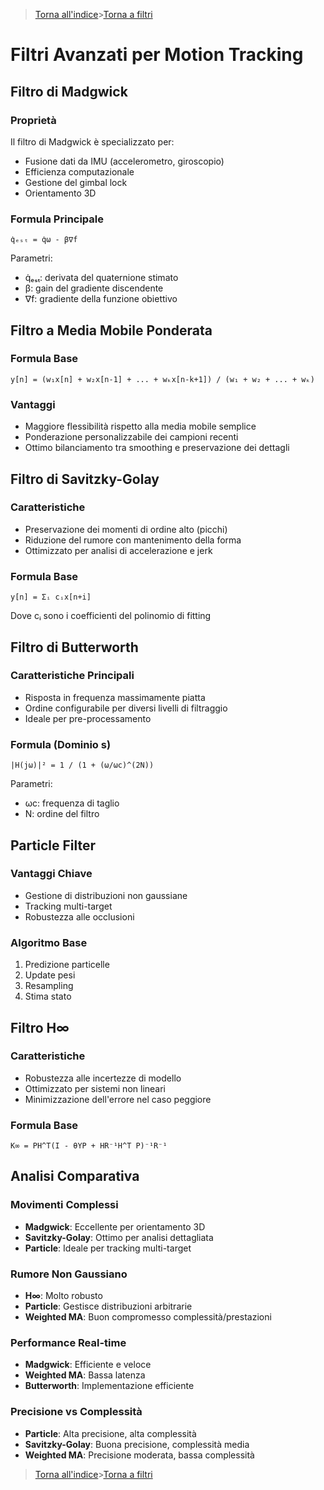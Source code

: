 >[Torna all'indice](readme.md#fasi-progetto)>[Torna a filtri](filtri.md)

# Filtri Avanzati per Motion Tracking

## Filtro di Madgwick

### Proprietà

Il filtro di Madgwick è specializzato per:

- Fusione dati da IMU (accelerometro, giroscopio)
- Efficienza computazionale
- Gestione del gimbal lock
- Orientamento 3D

### Formula Principale

```
q̇ₑₛₜ = q̇ω - β∇f
```

Parametri:
- q̇ₑₛₜ: derivata del quaternione stimato
- β: gain del gradiente discendente
- ∇f: gradiente della funzione obiettivo

## Filtro a Media Mobile Ponderata

### Formula Base

```
y[n] = (w₁x[n] + w₂x[n-1] + ... + wₖx[n-k+1]) / (w₁ + w₂ + ... + wₖ)
```

### Vantaggi

- Maggiore flessibilità rispetto alla media mobile semplice
- Ponderazione personalizzabile dei campioni recenti
- Ottimo bilanciamento tra smoothing e preservazione dei dettagli

## Filtro di Savitzky-Golay

### Caratteristiche

- Preservazione dei momenti di ordine alto (picchi)
- Riduzione del rumore con mantenimento della forma
- Ottimizzato per analisi di accelerazione e jerk

### Formula Base

```
y[n] = Σᵢ cᵢx[n+i]
```

Dove cᵢ sono i coefficienti del polinomio di fitting

## Filtro di Butterworth

### Caratteristiche Principali

- Risposta in frequenza massimamente piatta
- Ordine configurabile per diversi livelli di filtraggio
- Ideale per pre-processamento

### Formula (Dominio s)

```
|H(jω)|² = 1 / (1 + (ω/ωc)^(2N))
```

Parametri:
- ωc: frequenza di taglio
- N: ordine del filtro

## Particle Filter

### Vantaggi Chiave

- Gestione di distribuzioni non gaussiane
- Tracking multi-target
- Robustezza alle occlusioni

### Algoritmo Base

1. Predizione particelle
2. Update pesi
3. Resampling
4. Stima stato

## Filtro H∞

### Caratteristiche

- Robustezza alle incertezze di modello
- Ottimizzato per sistemi non lineari
- Minimizzazione dell'errore nel caso peggiore

### Formula Base

```
K∞ = PH^T(I - θYP + HR⁻¹H^T P)⁻¹R⁻¹
```

## Analisi Comparativa

### Movimenti Complessi

- **Madgwick**: Eccellente per orientamento 3D
- **Savitzky-Golay**: Ottimo per analisi dettagliata
- **Particle**: Ideale per tracking multi-target

### Rumore Non Gaussiano

- **H∞**: Molto robusto
- **Particle**: Gestisce distribuzioni arbitrarie
- **Weighted MA**: Buon compromesso complessità/prestazioni

### Performance Real-time

- **Madgwick**: Efficiente e veloce
- **Weighted MA**: Bassa latenza
- **Butterworth**: Implementazione efficiente

### Precisione vs Complessità

- **Particle**: Alta precisione, alta complessità
- **Savitzky-Golay**: Buona precisione, complessità media
- **Weighted MA**: Precisione moderata, bassa complessità

>[Torna all'indice](readme.md#fasi-progetto)>[Torna a filtri](filtri.md)
